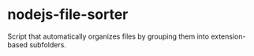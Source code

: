 # nodejs-file-sorter

Script that automatically organizes files by grouping them into extension-based subfolders.
